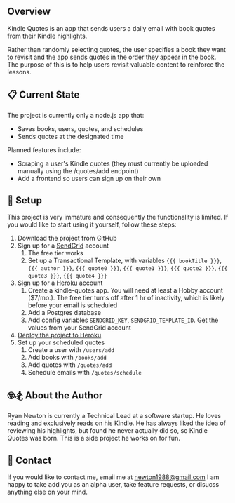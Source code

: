 ## Overview

Kindle Quotes is an app that sends users a daily email with book quotes from their Kindle highlights.

Rather than randomly selecting quotes, the user specifies a book they want to revisit and the app sends quotes in the order they appear in the book. The purpose of this is to help users revisit valuable content to reinforce the lessons.

## 📋 Current State

The project is currently only a node.js app that:

- Saves books, users, quotes, and schedules
- Sends quotes at the designated time

Planned features include:

- Scraping a user's Kindle quotes (they must currently be uploaded manually using the /quotes/add endpoint)
- Add a frontend so users can sign up on their own

## 🚀 Setup

This project is very immature and consequently the functionality is limited. If you would like to start using it yourself, follow these steps:

1. Download the project from GitHub
2. Sign up for a [SendGrid](sendgrid.com) account
   1. The free tier works
   2. Set up a Transactional Template, with variables `{{{ bookTitle }}}`, `{{{ author }}}`, `{{{ quote0 }}}`, `{{{ quote1 }}}`, `{{{ quote2 }}}`, `{{{ quote3 }}}`, `{{{ quote4 }}}`
3. Sign up for a [Heroku](heroku.com) account
   1. Create a kindle-quotes app. You will need at least a Hobby account (\$7/mo.). The free tier turns off after 1 hr of inactivity, which is likely before your email is scheduled
   2. Add a Postgres database
   3. Add config variables `SENDGRID_KEY`, `SENDGRID_TEMPLATE_ID`. Get the values from your SendGrid account
4. [Deploy the project to Heroku](https://devcenter.heroku.com/articles/git#creating-a-heroku-remote)
5. Set up your scheduled quotes
   1. Create a user with `/users/add`
   2. Add books with `/books/add`
   3. Add quotes with `/quotes/add`
   4. Schedule emails with `/quotes/schedule`

## 🤓🏂 About the Author

Ryan Newton is currently a Technical Lead at a software startup. He loves reading and exclusively reads on his Kindle. He has always liked the idea of reviewing his highlights, but found he never actually did so, so Kindle Quotes was born. This is a side project he works on for fun.

## 📇 Contact

If you would like to contact me, email me at newton1988@gmail.com
I am happy to take add you as an alpha user, take feature requests, or disucss anything else on your mind.
